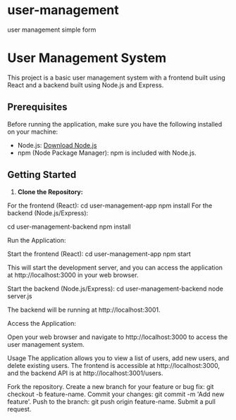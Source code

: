 # user-management
user management simple form
# User Management System

This project is a basic user management system with a frontend built using React and a backend built using Node.js and Express.

## Prerequisites

Before running the application, make sure you have the following installed on your machine:

- Node.js: [Download Node.js](https://nodejs.org/)
- npm (Node Package Manager): npm is included with Node.js.

## Getting Started

1. **Clone the Repository:**


For the frontend (React):
cd user-management-app
npm install
For the backend (Node.js/Express):

cd user-management-backend
npm install

Run the Application:

Start the frontend (React):
cd user-management-app
npm start

This will start the development server, and you can access the application at http://localhost:3000 in your web browser.

Start the backend (Node.js/Express):
cd user-management-backend
node server.js

The backend will be running at http://localhost:3001.

Access the Application:

Open your web browser and navigate to http://localhost:3000 to access the user management system.

Usage
The application allows you to view a list of users, add new users, and delete existing users.
The frontend is accessible at http://localhost:3000, and the backend API is at http://localhost:3001/users.


Fork the repository.
Create a new branch for your feature or bug fix: git checkout -b feature-name.
Commit your changes: git commit -m 'Add new feature'.
Push to the branch: git push origin feature-name.
Submit a pull request.
